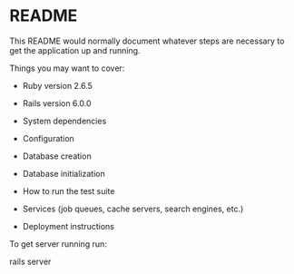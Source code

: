 # README

This README would normally document whatever steps are necessary to get the
application up and running.

Things you may want to cover:

* Ruby version
2.6.5
* Rails version
6.0.0
* System dependencies

* Configuration

* Database creation

* Database initialization

* How to run the test suite

* Services (job queues, cache servers, search engines, etc.)

* Deployment instructions


To get server running run:

rails server
